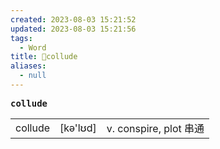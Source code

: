 ```yaml
---
created: 2023-08-03 15:21:52
updated: 2023-08-03 15:21:56
tags:
  - Word
title: 📖collude
aliases:
  - null
---
```


<pre><strong>collude</strong></pre>
|   |   |   |
|---|---|---|
|collude|[kə'lʊd]|v. conspire, plot 串通|